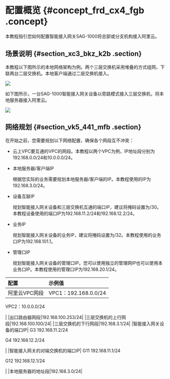 # 配置概览 {#concept_frd_cx4_fgb .concept}

本教程指引您如何配置智能接入网关SAG-1000将总部或分支机构接入阿里云。

## 场景说明 {#section_xc3_bkz_k2b .section}

本教程以下图所示的本地网络架构为例。两个三层交换机采用堆叠的方式组网，下联两台二层交换机。本地客户端通过二层交换机接入。

![](http://static-aliyun-doc.oss-cn-hangzhou.aliyuncs.com/assets/img/23710/154682854013772_zh-CN.png)

如下图所示，一台SAG-1000智能接入网关设备以旁路模式接入三层交换机，将本地服务器接入阿里云。

![](http://static-aliyun-doc.oss-cn-hangzhou.aliyuncs.com/assets/img/82225/154682854035023_zh-CN.png)

## 网络规划 {#section_vk5_441_mfb .section}

在开始之前，您需要规划以下网络配置，确保各个网段互不冲突：

-   云上VPC要互通的VPC的网段。本教程以两个VPC为例，IP地址段分别为192.168.0.0/24和10.0.0.0/24。
-   本地服务器/客户端IP

    根据您实际的业务需要规划本地服务器/客户端的IP。本教程使用的IP为192.168.3.0/24。

-   设备互联IP

    规划智能接入网关设备和三层交换机互通的端口IP，建议将掩码设置为/30。本教程设备使用的端口IP为192.168.11.2/24和192.168.12.2/24。

-   业务IP

    规划智能接入网关设备的业务IP，建议将掩码设置为/32。本教程使用的业务口IP为192.168.101.1。

-   管理口IP

    规划智能接入网关设备的管理口IP。您可以使用独立的管理网IP也可以使用本业务口IP。本教程使用的管理口IP为192.168.20.1/24。


|配置|示例值|
|:-|:--|
|阿里云VPC网段| VPC1：192.168.0.0/24

 VPC2：10.0.0.0/24

 |
|出口路由器网段|192.168.100.253/24|
|三层交换机的上行网段|192.168.100.100/24|
|三层交换机的下行网段|192.168.3.1/24|
|智能接入网关设备的端口IP| G3 192.168.11.2/24

 G4 192.168.12.2/24

 |
|智能接入网关的对端交换机的端口IP| G11 192.168.11.1/24

 G12 192.168.12.1/24

 |
|本地服务器的地址段|192.168.3.0/24|

